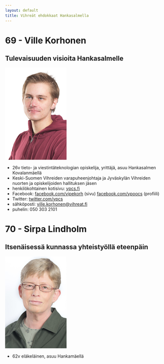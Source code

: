 ```yaml
---
layout: default
title: Vihreät ehdokkaat Hankasalmella
---
```


# 69 - Ville Korhonen
## Tulevaisuuden visioita Hankasalmelle
![#69 Ville Korhonen](media/img/s_fix-ehdokaskuva-60.jpg)

 - 26v tieto- ja viestintäteknologian opiskelija, yrittäjä, asuu Hankasalmen Kovalanmäellä
 - Keski-Suomen Vihreiden varapuheenjohtaja ja Jyväskylän Vihreiden nuorten ja opiskelijoiden hallituksen jäsen
 - henkilökohtainen kotisivu: [ypcs.fi](http://ypcs.fi)
 - Facebook: [facebook.com/vipekorh](https://www.facebook.com/vipekorh) (sivu) [facebook.com/ypoocs](https://www.facebook.com/ypoocs) (profiili)
 - Twitter: [twitter.com/ypcs](https://twitter.com/ypcs)
 - sähköposti: [ville.korhonen@vihreat.fi](mailto:ville.korhonen@vihreat.fi)
 - puhelin: 050 303 2101


# 70 - Sirpa Lindholm
## Itsenäisessä kunnassa yhteistyöllä eteenpäin
![#70 Sirpa Lindholm](media/img/s_ehdokaskuva-169.jpg)

 - 62v eläkeläinen, asuu Hankamäellä
